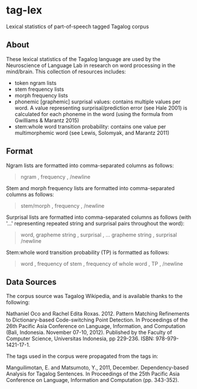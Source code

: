 # tag-lex
Lexical statistics of part-of-speech tagged Tagalog corpus

## About
These lexical statistics of the Tagalog language are used by the Neuroscience of Language Lab in research on word processing in the mind/brain. This collection of resources includes:
- token ngram lists
- stem frequency lists
- morph frequency lists
- phonemic [graphemic] surprisal values: contains multiple values per word. A value representing surprisal/prediction error (see Hale 2001) is calculated for each phoneme in the word (using the formula from Gwilliams & Marantz 2015)
- stem:whole word transition probability: contains one value per multimorphemic word  (see Lewis, Solomyak, and Marantz 2011)

## Format
Ngram lists are formatted into comma-separated columns as follows:

> ngram , frequency , /newline

Stem and morph frequency lists are formatted into comma-separated columns as follows:

> stem/morph , frequency , /newline

Surprisal lists are formatted into comma-separated columns as follows (with '...' representing repeated string and surprisal pairs throughout the word):

> word, grapheme string , surprisal , ... grapheme string , surprisal /newline

Stem:whole word transition probability (TP) is formatted as follows:

> word , frequency of stem , frequency of whole word , TP , /newline

## Data Sources
The corpus source was Tagalog Wikipedia, and is available thanks to the following:

Nathaniel Oco and Rachel Edita Roxas. 2012. Pattern Matching Refinements to Dictionary-based Code-switching Point Detection. In Proceedings of the 26th Pacific Asia Conference on Language, Information, and Computation (Bali, Indonesia. November 07-10, 2012). Published by the Faculty of Computer Science, Universitas Indonesia, pp 229-236. ISBN: 978-979-1421-17-1.

The tags used in the corpus were propagated from the tags in:

Manguilimotan, E. and Matsumoto, Y., 2011, December. Dependency-based Analysis for Tagalog Sentences. In Proceedings of the 25th Pacific Asia Conference on Language, Information and Computation (pp. 343-352).
